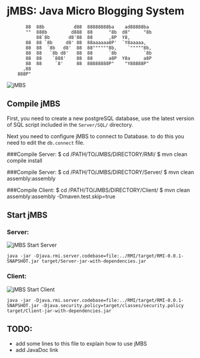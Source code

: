 # jMBS: Java Micro Blogging System

		                                                    
		   88  88b           d88  88888888ba    ad88888ba   
		   ""  888b         d888  88      "8b  d8"     "8b  
		       88`8b       d8'88  88      ,8P  Y8,          
		   88  88 `8b     d8' 88  88aaaaaa8P'  `Y8aaaaa,    
		   88  88  `8b   d8'  88  88""""""8b,    `"""""8b,  
		   88  88   `8b d8'   88  88      `8b          `8b  
		   88  88    `888'    88  88      a8P  Y8a     a8P  
		   88  88     `8'     88  88888888P"    "Y88888P"   
		  ,88                                               
		888P"                                               
		
![jMBS](http://cyounes.com/portail_files/jmbs_login_client.png)

## Compile jMBS

First, you need to create a new postgreSQL database, use the latest version of SQL script included in the `Server/SQL/` directory.

Next you need to configure jMBS to connect to Database. to do this you need to edit the `db.connect` file.

###Compile Server:
	$ cd /PATH/TO/JMBS/DIRECTORY/RMI/
	$ mvn clean compile install

###Compile Server:
	$ cd /PATH/TO/JMBS/DIRECTORY/Server/
	$ mvn clean assembly:assembly
	
###Compile Client:
	$ cd /PATH/TO/JMBS/DIRECTORY/Client/
	$ mvn clean assembly:assembly -Dmaven.test.skip=true
	

## Start jMBS

### Server:
![jMBS Start Server](http://cyounes.com/portail_files/jmbs_start_server.png)

	java -jar -Djava.rmi.server.codebase=file:../RMI/target/RMI-0.0.1-SNAPSHOT.jar target/Server-jar-with-dependencies.jar
	
### Client:
![jMBS Start Client](http://cyounes.com/portail_files/jmbs_loading_client.png)

	java -jar -Djava.rmi.server.codebase=file:../RMI/target/RMI-0.0.1-SNAPSHOT.jar -Djava.security.policy=target/classes/security.policy target/Client-jar-with-dependencies.jar

## TODO:
- add some lines to this file to explain how to use jMBS
- add JavaDoc link


